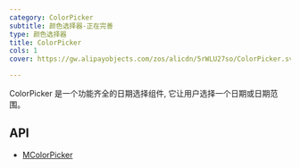 ```yaml
---
category: ColorPicker
subtitle: 颜色选择器-正在完善
type: 颜色选择器
title: ColorPicker
cols: 1
cover: https://gw.alipayobjects.com/zos/alicdn/5rWLU27so/ColorPicker.svg

---
```


ColorPicker 是一个功能齐全的日期选择组件, 它让用户选择一个日期或日期范围。

## API

- [MColorPicker](/docs/api/MColorPicker)